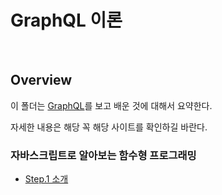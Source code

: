 # GraphQL 이론

<br>

## Overview

이 폴더는 [GraphQL](https://graphql-kr.github.io/learn/)를 보고 배운 것에 대해서 요약한다.

자세한 내용은 해당 꼭 해당 사이트를 확인하길 바란다.

### 자바스크립트로 알아보는 함수형 프로그래밍

- [Step.1 소개](./introduction-graphql.md)
